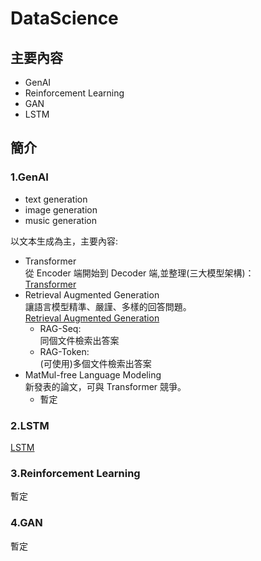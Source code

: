 # DataScience
## 主要內容
- GenAI
- Reinforcement Learning
- GAN
- LSTM

## 簡介
### 1.GenAI
- text generation
- image generation
- music generation

以文本生成為主，主要內容:  
- Transformer  
  從 Encoder 端開始到 Decoder 端,並整理(三大模型架構)：  
[Transformer](Gen_AI/text_generation/Transformer/README.md)  
- Retrieval Augmented Generation  
  讓語言模型精準、嚴謹、多樣的回答問題。  
[Retrieval Augmented Generation](Gen_AI/text_generation/Retrieval_Augmented_Generation/README.md)  
  - RAG-Seq:    
    同個文件檢索出答案  
  - RAG-Token:  
    (可使用)多個文件檢索出答案  
- MatMul-free Language Modeling  
  新發表的論文，可與 Transformer 競爭。  
  - 暫定

### 2.LSTM  
[LSTM](LSTM/README.md)

### 3.Reinforcement Learning
暫定

### 4.GAN
暫定

